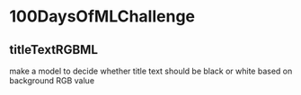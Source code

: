 # 100DaysOfMLChallenge

## titleTextRGBML
make a model to decide whether title text should be black or white based on background RGB value 
